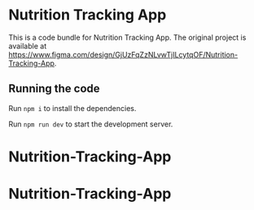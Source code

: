 
  # Nutrition Tracking App

  This is a code bundle for Nutrition Tracking App. The original project is available at https://www.figma.com/design/GjUzFqZzNLvwTjILcytqOF/Nutrition-Tracking-App.

  ## Running the code

  Run `npm i` to install the dependencies.

  Run `npm run dev` to start the development server.
  # Nutrition-Tracking-App
# Nutrition-Tracking-App
